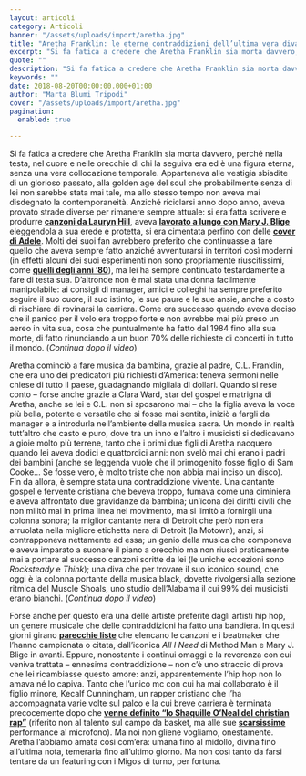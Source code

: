 ```yaml
---
layout: articoli
category: Articoli
banner: "/assets/uploads/import/aretha.jpg"
title: "Aretha Franklin: le eterne contraddizioni dell’ultima vera diva del soul"
excerpt: "Si fa fatica a credere che Aretha Franklin sia morta davvero, perché nella testa, nel cuore e nelle orecchie di chi la seguiva era ed è una figura eterna, senza una vera collocazione temporale. Apparteneva alle vestigia sbiadite di un glorioso passato, alla golden age del soul che probabilmente senza di lei non sarebbe stata [&hellip"
quote: ""
description: "Si fa fatica a credere che Aretha Franklin sia morta davvero, perché nella testa, nel cuore e nelle orecchie di chi la seguiva era ed è una figura eterna, senza una vera collocazione temporale. Apparteneva alle vestigia sbiadite di un glorioso passato, alla golden age del soul che probabilmente senza di lei non sarebbe stata [&hellip"
keywords: ""
date: 2018-08-20T00:00:00.000+01:00
author: "Marta Blumi Tripodi"
cover: "/assets/uploads/import/aretha.jpg"
pagination:
  enabled: true

---
```


Si fa fatica a credere che Aretha Franklin sia morta davvero, perché nella testa, nel cuore e nelle orecchie di chi la seguiva era ed è una figura eterna, senza una vera collocazione temporale. Apparteneva alle vestigia sbiadite di un glorioso passato, alla golden age del soul che probabilmente senza di lei non sarebbe stata mai tale, ma allo stesso tempo non aveva mai disdegnato la contemporaneità. Anziché riciclarsi anno dopo anno, aveva provato strade diverse per rimanere sempre attuale: si era fatta scrivere e produrre [**canzoni da Lauryn Hill**](https://www.youtube.com/watch?v=gtMUQbnT%5FLo), aveva [**lavorato a lungo con Mary J. Blige**](https://www.youtube.com/watch?v=TJZZfh3uQC8) eleggendola a sua erede e protetta, si era cimentata perfino con delle [**cover di Adele**](https://www.youtube.com/watch?v=oNWeGngQqOI). Molti dei suoi fan avrebbero preferito che continuasse a fare quello che aveva sempre fatto anziché avventurarsi in territori così moderni (in effetti alcuni dei suoi esperimenti non sono propriamente riuscitissimi, come [**quelli degli anni ’80**](https://www.youtube.com/watch?v=aKHmos-tsU0)), ma lei ha sempre continuato testardamente a fare di testa sua. D’altronde non è mai stata una donna facilmente manipolabile: ai consigli di manager, amici e colleghi ha sempre preferito seguire il suo cuore, il suo istinto, le sue paure e le sue ansie, anche a costo di rischiare di rovinarsi la carriera. Come era successo quando aveva deciso che il panico per il volo era troppo forte e non avrebbe mai più preso un aereo in vita sua, cosa che puntualmente ha fatto dal 1984 fino alla sua morte, di fatto rinunciando a un buon 70% delle richieste di concerti in tutto il mondo. (_Continua dopo il video_)

Aretha cominciò a fare musica da bambina, grazie al padre, C.L. Franklin, che era uno dei predicatori più richiesti d’America: teneva sermoni nelle chiese di tutto il paese, guadagnando migliaia di dollari. Quando si rese conto – forse anche grazie a Clara Ward, star del gospel e matrigna di Aretha, anche se lei e C.L. non si sposarono mai – che la figlia aveva la voce più bella, potente e versatile che si fosse mai sentita, iniziò a fargli da manager e a introdurla nell’ambiente della musica sacra. Un mondo in realtà tutt’altro che casto e puro, dove tra un inno e l’altro i musicisti si dedicavano a gioie molto più terrene, tanto che i primi due figli di Aretha nacquero quando lei aveva dodici e quattordici anni: non svelò mai chi erano i padri dei bambini (anche se leggenda vuole che il primogenito fosse figlio di Sam Cooke… Se fosse vero, è molto triste che non abbia mai inciso un disco). Fin da allora, è sempre stata una contraddizione vivente. Una cantante gospel e fervente cristiana che beveva troppo, fumava come una ciminiera e aveva affrontato due gravidanze da bambina; un’icona dei diritti civili che non militò mai in prima linea nel movimento, ma si limitò a fornirgli una colonna sonora; la miglior cantante nera di Detroit che però non era arruolata nella migliore etichetta nera di Detroit (la Motown), anzi, si contrapponeva nettamente ad essa; un genio della musica che componeva e aveva imparato a suonare il piano a orecchio ma non riuscì praticamente mai a portare al successo canzoni scritte da lei (le uniche eccezioni sono _Rocksteady_ e _Think_); una diva che per trovare il suo iconico sound, che oggi è la colonna portante della musica black, dovette rivolgersi alla sezione ritmica del Muscle Shoals, uno studio dell’Alabama il cui 99% dei musicisti erano bianchi. (_Continua dopo il video_)

Forse anche per questo era una delle artiste preferite dagli artisti hip hop, un genere musicale che delle contraddizioni ha fatto una bandiera. In questi giorni girano [**parecchie liste**](https://hothiphopdetroit.com/3856994/28-times-hip-hop-sampled-aretha-franklin/) che elencano le canzoni e i beatmaker che l’hanno campionata o citata, dall’iconica _All I Need_ di Method Man e Mary J. Blige in avanti. Eppure, nonostante i continui omaggi e la reverenza con cui veniva trattata – ennesima contraddizione – non c’è uno straccio di prova che lei ricambiasse questo amore: anzi, apparentemente l’hip hop non lo amava né lo capiva. Tanto che l’unico mc con cui ha mai collaborato è il figlio minore, Kecalf Cunningham, un rapper cristiano che l’ha accompagnata varie volte sul palco e la cui breve carriera è terminata precocemente dopo che [**venne definito “lo Shaquille O’Neal del christian rap”**](http://www.vulture.com/2008/03/just%5Fhow%5Fbad%5Fof%5Fa%5Frapper%5Fis%5Far.html) (riferito non al talento sul campo da basket, ma alle sue [**scarsissime**](https://www.youtube.com/watch?v=yRYtYOWJCpU) performance al microfono). Ma noi non gliene vogliamo, onestamente. Aretha l’abbiamo amata così com’era: umana fino al midollo, divina fino all’ultima nota, temeraria fino all’ultimo giorno. Ma non così tanto da farsi tentare da un featuring con i Migos di turno, per fortuna.